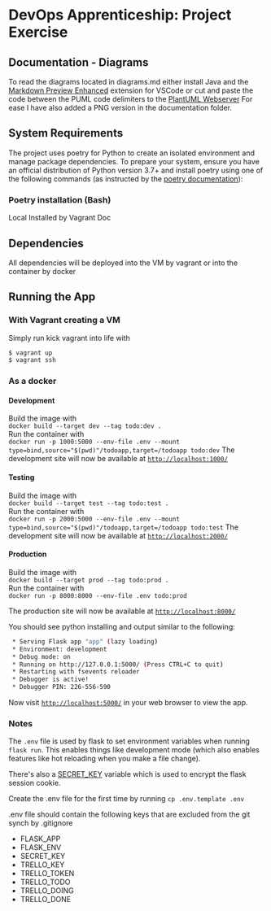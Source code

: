 # DevOps Apprenticeship: Project Exercise

## Documentation - Diagrams

To read the diagrams located in diagrams.md either install Java and  the [Markdown Preview Enhanced](https://github.com/shd101wyy/vscode-markdown-preview-enhanced) extension for VSCode or cut and paste the code between the PUML code delimiters to the [PlantUML Webserver](http://www.plantuml.com/plantuml/uml/SyfFKj2rKt3CoKnELR1Io4ZDoSa70000)
For ease I have also added a PNG version in the documentation folder.

## System Requirements

The project uses poetry for Python to create an isolated environment and manage package dependencies. To prepare your system, ensure you have an official distribution of Python version 3.7+ and install poetry using one of the following commands (as instructed by the [poetry documentation](https://python-poetry.org/docs/#system-requirements)):

### Poetry installation (Bash)

Local
Installed by Vagrant
Doc

## Dependencies

All dependencies will be deployed into the VM by vagrant or into the container by docker

## Running the App

### With Vagrant creating a VM

Simply run kick vagrant into life with

``` bash
$ vagrant up
$ vagrant ssh
```

### As a docker

#### Development

Build the image with  
`docker build --target dev --tag todo:dev .`  
Run the container with  
`docker run -p 1000:5000 --env-file .env --mount type=bind,source="$(pwd)"/todoapp,target=/todoapp todo:dev`
The development site will now be available at [`http://localhost:1000/`](http://localhost:9000/)

#### Testing

Build the image with  
`docker build --target test --tag todo:test .`  
Run the container with  
`docker run -p 2000:5000 --env-file .env --mount type=bind,source="$(pwd)"/todoapp,target=/todoapp todo:test`
The development site will now be available at [`http://localhost:2000/`](http://localhost:9000/)

#### Production

Build the image with  
`docker build --target prod --tag todo:prod .`  
Run the container with  
`docker run -p 8000:8000 --env-file .env todo:prod`

The production site will now be available at [`http://localhost:8000/`](http://localhost:8000/)

You should see python installing and output similar to the following:

```bash
 * Serving Flask app "app" (lazy loading)
 * Environment: development
 * Debug mode: on
 * Running on http://127.0.0.1:5000/ (Press CTRL+C to quit)
 * Restarting with fsevents reloader
 * Debugger is active!
 * Debugger PIN: 226-556-590
```

Now visit [`http://localhost:5000/`](http://localhost:5000/) in your web browser to view the app.

### Notes

The `.env` file is used by flask to set environment variables when running `flask run`. This enables things like development mode (which also enables features like hot reloading when you make a file change).

There's also a [SECRET_KEY](https://flask.palletsprojects.com/en/1.1.x/config/#SECRET_KEY) variable which is used to encrypt the flask session cookie.

Create the .env file for the first time by running `cp .env.template .env`

.env file should contain the following keys that are excluded from the git synch by .gitignore
 
 - FLASK_APP
 - FLASK_ENV
 - SECRET_KEY
 - TRELLO_KEY
 - TRELLO_TOKEN
 - TRELLO_TODO
 - TRELLO_DOING
 - TRELLO_DONE


